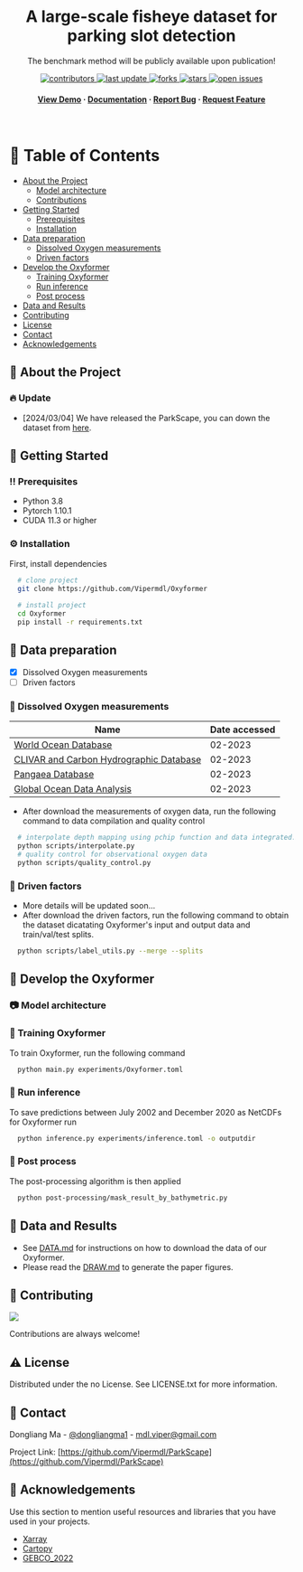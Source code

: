 <!--
Hey, thanks for using the awesome-readme-template template.  
If you have any enhancements, then fork this project and create a pull request 
or just open an issue with the label "enhancement".

Don't forget to give this project a star for additional support ;)
Maybe you can mention me or this repo in the acknowledgements too
-->
<div align="center">

<!--   <img src="assets/logo.png" alt="logo" width="200" height="auto" /> -->
  <h1>A large-scale fisheye dataset for parking slot detection</h1>
  
  <p>
    The benchmark method will be publicly available upon publication! 
  </p>
  
  
<!-- Badges -->
<p>
  <a href="https://github.com/Vipermdl/ParkScape/graphs/contributors">
    <img src="https://img.shields.io/github/contributors/Vipermdl/Oxyformer" alt="contributors" />
  </a>
  <a href="">
    <img src="https://img.shields.io/github/last-commit/Vipermdl/ParkScape" alt="last update" />
  </a>
  <a href="https://github.com/Vipermdl/ParkScape/network/members">
    <img src="https://img.shields.io/github/forks/Vipermdl/Oxyformer" alt="forks" />
  </a>
  <a href="https://github.com/Vipermdl/ParkScape/stargazers">
    <img src="https://img.shields.io/github/stars/Vipermdl/Oxyformer" alt="stars" />
  </a>
  <a href="https://github.com/Vipermdl/ParkScape/issues/">
    <img src="https://img.shields.io/github/issues/Vipermdl/Oxyformer" alt="open issues" />
  </a>
<!--   <a href="https://github.com/Vipermdl/ParkScape/blob/master/LICENSE">
    <img src="https://img.shields.io/github/license/Vipermdl/Oxyformer.svg" alt="license" />
  </a> -->
</p>
   
<h4>
    <a href="https://github.com/Vipermdl/ParkScape">View Demo</a>
  <span> · </span>
    <a href="https://github.com/Vipermdl/ParkScape">Documentation</a>
  <span> · </span>
    <a href="https://github.com/Vipermdl/ParkScape/issues/">Report Bug</a>
  <span> · </span>
    <a href="https://github.com/Vipermdl/ParkScape/issues/">Request Feature</a>
  </h4>
</div>

<br />

<!-- Table of Contents -->
# :notebook_with_decorative_cover: Table of Contents

- [About the Project](#star2-about-the-project)
  * [Model architecture](#camera-model-architecture)
  * [Contributions](#dart-contributions)
- [Getting Started](#toolbox-getting-started)
  * [Prerequisites](#bangbang-prerequisites)
  * [Installation](#gear-installation)
- [Data preparation](#compass-data-preparation)
  * [Dissolved Oxygen measurements](#art-dissolved-oxyen-measurements)
  * [Driven factors](#key-driven-factors)
- [Develop the Oxyformer](#eyes-develop-the-oxyformer)
  * [Training Oxyformer](#test_tube-training-oxyformer)
  * [Run inference](#running-run-inference)
  * [Post process](#triangular_flag_on_post-post-process)
 - [Data and Results](#scroll-data-and-results)
- [Contributing](#wave-contributing)
- [License](#warning-license)
- [Contact](#handshake-contact)
- [Acknowledgements](#gem-acknowledgements)

<!-- About the Project -->
## :star2: About the Project

### :fire: Update

- [2024/03/04] We have released the ParkScape, you can down the dataset from [here](https://github.com/Vipermdl/Oxyformer/blob/main/data.md).

<!-- Getting Started -->
## 	:toolbox: Getting Started

<!-- Prerequisites -->
### :bangbang: Prerequisites

* Python 3.8
* Pytorch 1.10.1
* CUDA 11.3 or higher

<!-- Installation -->
### :gear: Installation

First, install dependencies

```bash
  # clone project 
  git clone https://github.com/Vipermdl/Oxyformer
  
  # install project
  cd Oxyformer
  pip install -r requirements.txt
```

<!-- Roadmap -->
## :compass: Data preparation

* [x] Dissolved Oxygen measurements
* [ ] Driven factors

### :art: Dissolved Oxygen measurements

| Name                                                                                |Date accessed|
| ----------------------------------------------------------------------------------- |------ |
| [World Ocean Database](https://www.ncei.noaa.gov/)|02-2023|
| [CLIVAR and Carbon Hydrographic Database](https://cchdo.ucsd.edu/)|02-2023|
| [Pangaea Database](https://www.pangaea.de/)|02-2023|
| [Global Ocean Data Analysis](https://www.ncei.noaa.gov/access/ocean-carbon-acidification-data-system/oceans/GLODAPv2_2021/)|02-2023|

- After download the measurements of oxygen data, run the following command to data compilation and quality control

```bash
  # interpolate depth mapping using pchip function and data integrated.
  python scripts/interpolate.py
  # quality control for observational oxygen data
  python scripts/quality_control.py
```

### :key: Driven factors

- More details will be updated soon...
- After download the driven factors, run the following command to obtain the dataset dicatating Oxyformer's input and output data and train/val/test splits.

```bash
  python scripts/label_utils.py --merge --splits
```

## :eyes: Develop the Oxyformer

<!-- Screenshots -->
### :camera: Model architecture

<!-- <div align="center"> 
  <img src="https://placehold.co/600x400?text=Your+Screenshot+here" alt="screenshot" />
</div> -->

<!-- Running Tests -->
### :test_tube: Training Oxyformer

To train Oxyformer, run the following command

```bash
  python main.py experiments/Oxyformer.toml
```

<!-- Run Locally -->
### :running: Run inference

To save predictions between July 2002 and December 2020 as NetCDFs for Oxyformer run

```bash
  python inference.py experiments/inference.toml -o outputdir
```

<!-- Deployment -->
### :triangular_flag_on_post: Post process

The post-processing algorithm is then applied

```bash
  python post-processing/mask_result_by_bathymetric.py
```

<!-- Code of Conduct -->
## :scroll: Data and Results

- See [DATA.md](https://github.com/Vipermdl/Oxyformer/blob/main/data.md) for instructions on how to download the data of our Oxyformer.
- Please read the [DRAW.md](https://github.com/Vipermdl/Oxyformer/blob/main/draw.md) to generate the paper figures.

<!-- Contributing -->
## :wave: Contributing

<a href="https://github.com/Vipermdl/Oxyformer/graphs/contributors">
  <img src="https://contrib.rocks/image?repo=Vipermdl/Oxyformer" />
</a>

Contributions are always welcome!

<!-- FAQ -->
<!-- ## :grey_question: FAQ

- Question 1

  + Answer 1

- Question 2

  + Answer 2 -->


<!-- License -->
## :warning: License

Distributed under the no License. See LICENSE.txt for more information.


<!-- Contact -->
## :handshake: Contact

Dongliang Ma - [@dongliangma1](https://twitter.com/dongliangma1) - mdl.viper@gmail.com

Project Link: [https://github.com/Vipermdl/ParkScape](https://github.com/Vipermdl/ParkScape)


<!-- Acknowledgments -->
## :gem: Acknowledgements

Use this section to mention useful resources and libraries that you have used in your projects.

 - [Xarray](https://docs.xarray.dev/en/stable/)
 - [Cartopy](https://scitools.org.uk/cartopy/docs/latest/)
 - [GEBCO_2022](https://www.gebco.net/data_and_products/gridded_bathymetry_data/gebco_2022/)
